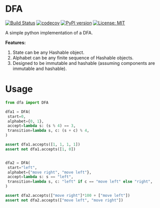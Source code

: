 # DFA

[![Build Status](https://travis-ci.com/mvcisback/dfa.svg?branch=master)](https://travis-ci.com/mvcisback/dfa)
[![codecov](https://codecov.io/gh/mvcisback/DiscreteSignals/branch/master/graph/badge.svg)](https://codecov.io/gh/mvcisback/dfa)
[![PyPI version](https://badge.fury.io/py/dfa.svg)](https://badge.fury.io/py/dfa)
[![License: MIT](https://img.shields.io/badge/License-MIT-yellow.svg)](https://opensource.org/licenses/MIT)

A simple python implementation of a DFA. 

**Features:**

1. State can be any Hashable object.
2. Alphabet can be any finite sequence of Hashable objects.
3. Designed to be immutable and hashable (assuming components are
   immutable and hashable).


# Usage

```python
from dfa import DFA

dfa1 = DFA(
 start=0,
 alphabet={0, 1},
 accept=lambda s: (s % 4) == 3,
 transition=lambda s, c: (s + c) % 4,
)

assert dfa1.accepts([1, 1, 1, 1])
assert not dfa1.accepts([1, 0])


dfa2 = DFA(
 start="left",
 alphabet={"move right", "move left"},
 accept=lambda s: s == "left",
 transition=lambda s, c: "left" if c == "move left" else "right",
)

assert dfa2.accepts(["move right"]*100 + ["move left"])
assert not dfa2.accepts(["move left", "move right"])
```
